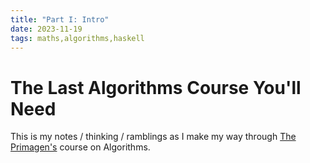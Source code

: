 ```yaml
---
title: "Part I: Intro"
date: 2023-11-19
tags: maths,algorithms,haskell
---
```


# The Last Algorithms Course You'll Need

This is my notes / thinking / ramblings as I make my way through
[The Primagen's](https://frontendmasters.com/courses/algorithms/introduction/) course
on Algorithms.
